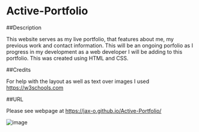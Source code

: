 # Active-Portfolio

##Description

This website serves as my live portfolio, that features about me,
my previous work and contact information. This will be an ongoing
porfolio as I progress in my development as a web developer I will
be adding to this portfolio.  This was created using HTML and CSS.

##Credits

For help with the layout as well as text over images I used 
https://w3schools.com

##URL

Please see webpage at https://jax-o.github.io/Active-Portfolio/


![image](https://user-images.githubusercontent.com/88553985/132420285-baf616be-f3f7-4895-a53c-52999def5678.png)


